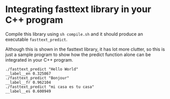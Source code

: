 # Integrating fasttext library in your C++ program

Compile this library using `sh compile.sh` and it should produce an executable `fasttext_predict`.

Although this is shown in the fasttext library, it has lot more clutter, so this is just a sample program to show how the predict function alone can be integrated in your C++ program.

```
./fasttext_predict "Hello World"
__label__en 0.325867
./fasttext_predict "Bonjour"    
__label__fr 0.962104
./fasttext_predict "mi casa es tu casa"
__label__es 0.600949
```
